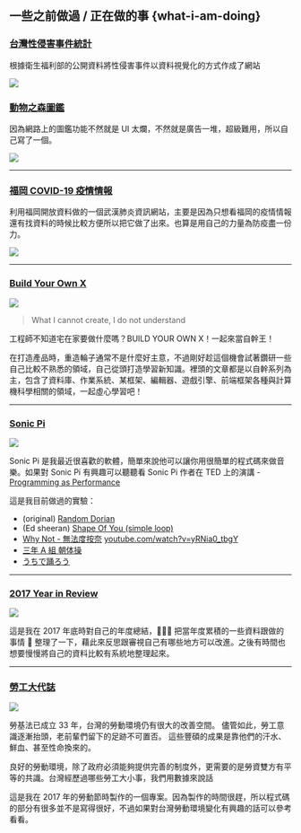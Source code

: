 ## 一些之前做過 / 正在做的事 {what-i-am-doing}


### [台灣性侵害事件統計](https://assault-vdata.vercel.app/)

根據衛生福利部的公開資料將性侵害事件以資料視覺化的方式作成了網站

![](https://dnf7fm7877tpg.cloudfront.net/images/tAhPm3K3y6BMEs2Bc4XwFK.jpg)

### [動物之森圖鑑](https://animal-crossing.now.sh)

因為網路上的圖鑑功能不然就是 UI 太爛，不然就是廣告一堆，超級難用，所以自己寫了一個。

<img src="https://animal-crossing-info.now.sh/images/cover.jpg" />

---

### [福岡 COVID-19 疫情情報](https://fukuokacovid.info)

利用福岡開放資料做的一個武漢肺炎資訊網站，主要是因為只想看福岡的疫情情報還有找資料的時候比較方便所以把它做了出來。也算是用自己的力量為防疫盡一份力。

![](https://dnf7fm7877tpg.cloudfront.net/images/7R4BzPvLoJViQN2naGGCEp.jpg)

---

### [Build Your Own X](https://build-your-own-x.now.sh)

![](https://dnf7fm7877tpg.cloudfront.net/images/nGDWEiwEQy6zu9P7bJmtcx.jpg)

> What I cannot create, I do not understand

工程師不知道宅在家要做什麼嗎？BUILD YOUR OWN X！一起來當自幹王！

在打造產品時，重造輪子通常不是什麼好主意，不過剛好趁這個機會試著鑽研一些自己比較不熟悉的領域，自己從頭打造學習新知識。裡頭的文章都是以自幹系列為主，包含了資料庫、作業系統、某框架、編輯器、遊戲引擎、前端框架各種與計算機科學相關的領域，一起虛心學習吧！

---

### [Sonic Pi](https://github.com/kjj6198/sonic_pi_experiment)

![](https://dnf7fm7877tpg.cloudfront.net/images/45Ng7QCCgWRQ3kQ4kUc3in.jpg)

Sonic Pi 是我最近很喜歡的軟體，簡單來說他可以讓你用很簡單的程式碼來做音樂。如果對 Sonic Pi 有興趣可以聽聽看 Sonic Pi 作者在 TED 上的演講 - [Programming as Performance](https://youtu.be/TK1mBqKvIyU)

這是我目前做過的實驗：

- (original) [Random Dorian](https://soundcloud.com/justkeiyi/dorian-fast)
- (Ed sheeran) [Shape Of You (simple loop)](https://soundcloud.com/justkeiyi/shape-of-you-generated)
- [Why Not - 無法度按奈](https://soundcloud.com/justkeiyi/why-not-sonic-pi) [youtube.com/watch?v=yRNia0_tbgY](https://www.youtube.com/watch?v=yRNia0_tbgY)
- [三年 A 組 朝体操](https://soundcloud.com/justkeiyi/a-by-sonic-pi)
- [うちで踊ろう](https://youtu.be/sQA_07z7LJE)

---

### [2017 Year in Review](https://kjj6198.github.io/yearly-report)

![](https://dnf7fm7877tpg.cloudfront.net/images/6Vh7MtPyQP5fAqq6djqCtu.jpg)

這是我在 2017 年底時對自己的年度總結， 把當年度累積的一些資料跟做的事情  整理了一下，藉此來反思跟審視自己有哪些地方可以改進。之後有時間也想要慢慢將自己的資料比較有系統地整理起來。

---

### [勞工大代誌](https://kjj6198.github.io/pround-of-labor/app/)

![](https://dnf7fm7877tpg.cloudfront.net/images/9Gq98RedW6NUgd8yqP9vEN.jpg)

勞基法已成立 33 年，台灣的勞動環境仍有很大的改善空間。 儘管如此，勞工意識逐漸抬頭，老前輩們留下的足跡不可置否。 這些豐碩的成果是靠他們的汗水、鮮血、甚至性命換來的。

良好的勞動環境，除了政府必須能夠提供完善的制度外，更需要的是勞資雙方有平等的共識。台灣經歷過哪些勞工大小事，我們用數據來說話

這是我在 2017 年的勞動節時製作的一個專案。因為製作的時間很趕，所以程式碼的部分有很多並不是寫得很好，不過如果對台灣勞動環境變化有興趣的話可以參考看看。
